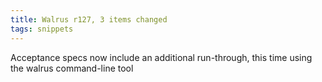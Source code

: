```yaml
---
title: Walrus r127, 3 items changed
tags: snippets
---
```


Acceptance specs now include an additional run-through, this time using the walrus command-line tool
